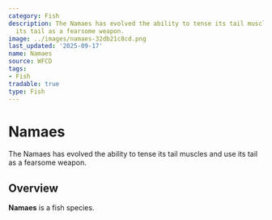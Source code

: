 ```yaml
---
category: Fish
description: The Namaes has evolved the ability to tense its tail muscles and use
  its tail as a fearsome weapon.
image: ../images/namaes-32db21c8cd.png
last_updated: '2025-09-17'
name: Namaes
source: WFCD
tags:
- Fish
tradable: true
type: Fish
---
```


# Namaes

The Namaes has evolved the ability to tense its tail muscles and use its tail as a fearsome weapon.

## Overview

**Namaes** is a fish species.

